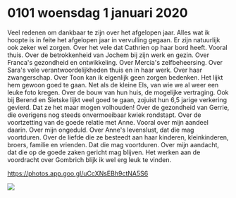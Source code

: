 # 0101 woensdag 1 januari 2020
Veel redenen om dankbaar te zijn over het afgelopen jaar. Alles wat ik hoopte is in feite het afgelopen jaar in vervulling gegaan. Er zijn natuurlijk ook zeker wel zorgen. Over het vele dat Cathrien op haar bord heeft. Vooral thuis. Over de betrokkenheid van Jochem bij zijn werk en gezin. Over Franca's gezondheid en ontwikkeling. Over Mercia's zelfbeheersing. Over Sara's vele verantwoordelijkheden thuis en in haar werk. Over haar zwangerschap. Over Toon kan ik eigenlijk geen zorgen bedenken. Het lijkt hem gewoon goed te gaan. Net als de kleine Els, van wie we al weer een leuke foto kregen. Over de bouw van hun huis, de mogelijke vertraging. Ook bij Berend en Sietske lijkt veel goed te gaan, zojuist hun 6,5 jarige verkering gevierd. Dat ze het maar mogen volhouden! Over de gezondheid van Gerrie, die overigens nog steeds onvermoeibaar kwiek rondstapt. Over de voortzetting van de goede relatie met Anne. Vooral over mijn aandeel daarin. Over mijn ongeduld. Over Anne's levenslust, dat die mag voortduren. Over de liefde die ze besteedt aan haar kinderen, kleinkinderen, broers, familie en vrienden. Dat die mag voortduren. Over mijn aandacht, dat die op de goede zaken gericht mag blijven. Het werken aan de voordracht over Gombrich blijk ik wel erg leuk te vinden. 

https://photos.app.goo.gl/uCcXNsEBh9ctNA5S6


![](image.jpg)
